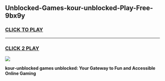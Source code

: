 
## Unblocked-Games-kour-unblocked-Play-Free-9bx9y
<h3>
<a href="https://premium76.site?title=kour-unblocked&ref=20M">CLICK TO PLAY</a></h3>
<hr>

<h3>
<a href="https://premium76.site?title=kour-unblocked&ref=20M">CLICK 2 PLAY</a>
  
</h3>

<a href="https://premium76.site?title=kour-unblocked&ref=19M"><img src="https://clearcache.store/games.png"></a>


**kour-unblocked games unblocked: Your Gateway to Fun and Accessible Online Gaming**
